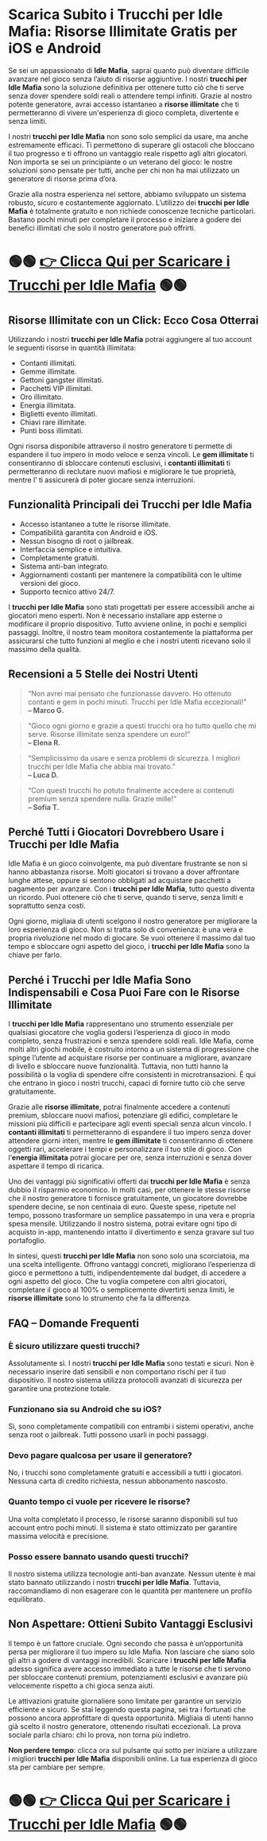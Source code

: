 <h1>Scarica Subito i Trucchi per Idle Mafia: Risorse Illimitate Gratis per iOS e Android</h1>

<p>Se sei un appassionato di <strong>Idle Mafia</strong>, saprai quanto può diventare difficile avanzare nel gioco senza l’aiuto di risorse aggiuntive. I nostri <strong>trucchi per Idle Mafia</strong> sono la soluzione definitiva per ottenere tutto ciò che ti serve senza dover spendere soldi reali o attendere tempi infiniti. Grazie al nostro potente generatore, avrai accesso istantaneo a <strong>risorse illimitate</strong> che ti permetteranno di vivere un'esperienza di gioco completa, divertente e senza limiti.</p>

<p>I nostri <strong>trucchi per Idle Mafia</strong> non sono solo semplici da usare, ma anche estremamente efficaci. Ti permettono di superare gli ostacoli che bloccano il tuo progresso e ti offrono un vantaggio reale rispetto agli altri giocatori. Non importa se sei un principiante o un veterano del gioco: le nostre soluzioni sono pensate per tutti, anche per chi non ha mai utilizzato un generatore di risorse prima d’ora.</p>

<p>Grazie alla nostra esperienza nel settore, abbiamo sviluppato un sistema robusto, sicuro e costantemente aggiornato. L’utilizzo dei <strong>trucchi per Idle Mafia</strong> è totalmente gratuito e non richiede conoscenze tecniche particolari. Bastano pochi minuti per completare il processo e iniziare a godere dei benefici illimitati che solo il nostro generatore può offrirti.</p>

# 🟢🟢 **[👉 Clicca Qui per Scaricare i Trucchi per Idle Mafia](https://tinyurl.com/ZenZoneGiochi)** 🟢🟢

<h2>Risorse Illimitate con un Click: Ecco Cosa Otterrai</h2>

<p>Utilizzando i nostri <strong>trucchi per Idle Mafia</strong> potrai aggiungere al tuo account le seguenti risorse in quantità illimitata:</p>

<ul>
  <li>Contanti illimitati.</li>
  <li>Gemme illimitate.</li>
  <li>Gettoni gangster illimitati.</li>
  <li>Pacchetti VIP illimitati.</li>
  <li>Oro illimitato.</li>
  <li>Energia illimitata.</li>
  <li>Biglietti evento illimitati.</li>
  <li>Chiavi rare illimitate.</li>
  <li>Punti boss illimitati.</li>
</ul>

<p>Ogni risorsa disponibile attraverso il nostro generatore ti permette di espandere il tuo impero in modo veloce e senza vincoli. Le <strong>gem illimitate</strong> ti consentiranno di sbloccare contenuti esclusivi, i <strong>contanti illimitati</strong> ti permetteranno di reclutare nuovi mafiosi e migliorare le tue proprietà, mentre l’<strong’energia illimitata</strong> ti assicurerà di poter giocare senza interruzioni.</p>

<h2>Funzionalità Principali dei Trucchi per Idle Mafia</h2>

<ul>
  <li>Accesso istantaneo a tutte le risorse illimitate.</li>
  <li>Compatibilità garantita con Android e iOS.</li>
  <li>Nessun bisogno di root o jailbreak.</li>
  <li>Interfaccia semplice e intuitiva.</li>
  <li>Completamente gratuiti.</li>
  <li>Sistema anti-ban integrato.</li>
  <li>Aggiornamenti costanti per mantenere la compatibilità con le ultime versioni del gioco.</li>
  <li>Supporto tecnico attivo 24/7.</li>
</ul>

<p>I <strong>trucchi per Idle Mafia</strong> sono stati progettati per essere accessibili anche ai giocatori meno esperti. Non è necessario installare app esterne o modificare il proprio dispositivo. Tutto avviene online, in pochi e semplici passaggi. Inoltre, il nostro team monitora costantemente la piattaforma per assicurarsi che tutto funzioni al meglio e che i nostri utenti ricevano solo il massimo della qualità.</p>

<h2>Recensioni a 5 Stelle dei Nostri Utenti</h2>

<blockquote>
  <p>“Non avrei mai pensato che funzionasse davvero. Ho ottenuto contanti e gem in pochi minuti. Trucchi per Idle Mafia eccezionali!”<br><strong>– Marco G.</strong></p>
</blockquote>

<blockquote>
  <p>“Gioco ogni giorno e grazie a questi trucchi ora ho tutto quello che mi serve. Risorse illimitate senza spendere un euro!”<br><strong>– Elena R.</strong></p>
</blockquote>

<blockquote>
  <p>“Semplicissimo da usare e senza problemi di sicurezza. I migliori trucchi per Idle Mafia che abbia mai trovato.”<br><strong>– Luca D.</strong></p>
</blockquote>

<blockquote>
  <p>“Con questi trucchi ho potuto finalmente accedere ai contenuti premium senza spendere nulla. Grazie mille!”<br><strong>– Sofia T.</strong></p>
</blockquote>

<h2>Perché Tutti i Giocatori Dovrebbero Usare i Trucchi per Idle Mafia</h2>

<p>Idle Mafia è un gioco coinvolgente, ma può diventare frustrante se non si hanno abbastanza risorse. Molti giocatori si trovano a dover affrontare lunghe attese, oppure si sentono obbligati ad acquistare pacchetti a pagamento per avanzare. Con i <strong>trucchi per Idle Mafia</strong>, tutto questo diventa un ricordo. Puoi ottenere ciò che ti serve, quando ti serve, senza limiti e soprattutto senza costi.</p>

<p>Ogni giorno, migliaia di utenti scelgono il nostro generatore per migliorare la loro esperienza di gioco. Non si tratta solo di convenienza: è una vera e propria rivoluzione nel modo di giocare. Se vuoi ottenere il massimo dal tuo tempo e sbloccare ogni aspetto del gioco, i <strong>trucchi per Idle Mafia</strong> sono la chiave per farlo.</p>

<h2>Perché i Trucchi per Idle Mafia Sono Indispensabili e Cosa Puoi Fare con le Risorse Illimitate</h2>

<p>I <strong>trucchi per Idle Mafia</strong> rappresentano uno strumento essenziale per qualsiasi giocatore che voglia godersi l’esperienza di gioco in modo completo, senza frustrazioni e senza spendere soldi reali. Idle Mafia, come molti altri giochi mobile, è costruito intorno a un sistema di progressione che spinge l’utente ad acquistare risorse per continuare a migliorare, avanzare di livello e sbloccare nuove funzionalità. Tuttavia, non tutti hanno la possibilità o la voglia di spendere cifre consistenti in microtransazioni. È qui che entrano in gioco i nostri trucchi, capaci di fornire tutto ciò che serve gratuitamente.</p>

<p>Grazie alle <strong>risorse illimitate</strong>, potrai finalmente accedere a contenuti premium, sbloccare nuovi mafiosi, potenziare gli edifici, completare le missioni più difficili e partecipare agli eventi speciali senza alcun vincolo. I <strong>contanti illimitati</strong> ti permetteranno di espandere il tuo impero senza dover attendere giorni interi, mentre le <strong>gem illimitate</strong> ti consentiranno di ottenere oggetti rari, accelerare i tempi e personalizzare il tuo stile di gioco. Con l’<strong>energia illimitata</strong> potrai giocare per ore, senza interruzioni e senza dover aspettare il tempo di ricarica.</p>

<p>Uno dei vantaggi più significativi offerti dai <strong>trucchi per Idle Mafia</strong> è senza dubbio il risparmio economico. In molti casi, per ottenere le stesse risorse che il nostro generatore ti fornisce gratuitamente, un giocatore dovrebbe spendere decine, se non centinaia di euro. Queste spese, ripetute nel tempo, possono trasformare un semplice passatempo in una vera e propria spesa mensile. Utilizzando il nostro sistema, potrai evitare ogni tipo di acquisto in-app, mantenendo intatto il divertimento e senza gravare sul tuo portafoglio.</p>

<p>In sintesi, questi <strong>trucchi per Idle Mafia</strong> non sono solo una scorciatoia, ma una scelta intelligente. Offrono vantaggi concreti, migliorano l’esperienza di gioco e permettono a tutti, indipendentemente dal budget, di accedere a ogni aspetto del gioco. Che tu voglia competere con altri giocatori, completare il gioco al 100% o semplicemente divertirti senza limiti, le <strong>risorse illimitate</strong> sono lo strumento che fa la differenza.</p>

<h2>FAQ – Domande Frequenti</h2>

<h3>È sicuro utilizzare questi trucchi?</h3>
<p>Assolutamente sì. I nostri <strong>trucchi per Idle Mafia</strong> sono testati e sicuri. Non è necessario inserire dati sensibili e non comportano rischi per il tuo dispositivo. Il nostro sistema utilizza protocolli avanzati di sicurezza per garantire una protezione totale.</p>

<h3>Funzionano sia su Android che su iOS?</h3>
<p>Sì, sono completamente compatibili con entrambi i sistemi operativi, anche senza root o jailbreak. Tutti possono usarli in pochi passaggi.</p>

<h3>Devo pagare qualcosa per usare il generatore?</h3>
<p>No, i trucchi sono completamente gratuiti e accessibili a tutti i giocatori. Nessuna carta di credito richiesta, nessun abbonamento nascosto.</p>

<h3>Quanto tempo ci vuole per ricevere le risorse?</h3>
<p>Una volta completato il processo, le risorse saranno disponibili sul tuo account entro pochi minuti. Il sistema è stato ottimizzato per garantire massima velocità e precisione.</p>

<h3>Posso essere bannato usando questi trucchi?</h3>
<p>Il nostro sistema utilizza tecnologie anti-ban avanzate. Nessun utente è mai stato bannato utilizzando i nostri <strong>trucchi per Idle Mafia</strong>. Tuttavia, raccomandiamo di non esagerare con le quantità per mantenere un profilo equilibrato.</p>

<h2>Non Aspettare: Ottieni Subito Vantaggi Esclusivi</h2>

<p>Il tempo è un fattore cruciale. Ogni secondo che passa è un’opportunità persa per migliorare il tuo impero su Idle Mafia. Non lasciare che siano solo gli altri a godere di vantaggi incredibili. Scaricare i <strong>trucchi per Idle Mafia</strong> adesso significa avere accesso immediato a tutte le risorse che ti servono per sbloccare contenuti premium, potenziamenti esclusivi e avanzare più velocemente rispetto a chi gioca senza aiuti.</p>

<p>Le attivazioni gratuite giornaliere sono limitate per garantire un servizio efficiente e sicuro. Se stai leggendo questa pagina, sei tra i fortunati che possono ancora approfittare di questa opportunità. Migliaia di utenti hanno già scelto il nostro generatore, ottenendo risultati eccezionali. La prova sociale parla chiaro: chi lo prova, non torna più indietro.</p>

<p><strong>Non perdere tempo</strong>: clicca ora sul pulsante qui sotto per iniziare a utilizzare i migliori <strong>trucchi per Idle Mafia</strong> disponibili online. La tua esperienza di gioco sta per cambiare per sempre.</p>

# 🟢🟢 **[👉 Clicca Qui per Scaricare i Trucchi per Idle Mafia](https://tinyurl.com/ZenZoneGiochi)** 🟢🟢
